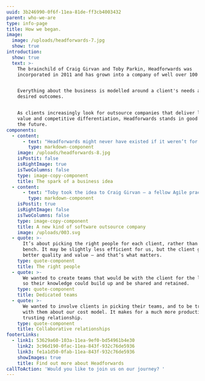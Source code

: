 ```yaml
---
uuid: 3b246990-0f6f-11ea-81de-ff3cb4003432
parent: who-we-are
type: info-page
title: How we began.
image:
  image: /uploads/headforwards-7.jpg
  show: true
introduction:
  show: true
  text: >-
    The brainchild of Craig Girvan and Toby Parkin, Headforwards was
    incorporated in 2011 and has grown into a company of well over 100 people.


    Everything about the business is modelled around a client's needs and
    desired outcomes.


    As clients increasingly look for outsource companies that deliver long-term
    value and competitive differentiation, Headforwards stands in good stead for
    the future.
components:
  - content:
      - text: "Headforwards might never have existed if it weren’t for a chance conversation at a barbecue. \rAgile practitioner Toby Parkins was talking with a product owner from a global corporation when the discussion turned to the difficulty of getting really good outsource developers.\r\n\n“He was talking about how you never get the right people, and how outsource companies just pull anyone off the bench to work on a project,” says Toby. “I knew instantly that I could put together a brilliant team for him – and the whole concept of Headforwards was founded in that moment.”"
        type: markdown-component
    image: /uploads/headforwards-8.jpg
    isPostit: false
    isRightImage: true
    isTwoColumns: false
    type: image-copy-component
    title: The spark of a business idea
  - content:
      - text: "Toby took the idea to Craig Girvan – a fellow Agile practitioner – who had been thinking down similar lines. \n\nThey agreed that clients were short-changed by traditional outsourcers, who tend to prioritise their own business over that of their clients. \rThey sketched out a vision of a new kind of outsource company, built on three principles:"
        type: markdown-component
    isPostit: true
    isRightImage: false
    isTwoColumns: false
    type: image-copy-component
    title: A new kind of software outsource company
    image: /uploads/003.svg
  - quote: >-
      It’s about picking the right people for each client, rather than running a
      bench. It may be slightly less efficient for us, but the client gets much
      better quality and value – and that’s what matters.
    type: quote-component
    title: The right people
  - quote: >-
      We wanted to create teams that would be with the client for the long-term,
      so their knowledge could build up and be shared and retained.
    type: quote-component
    title: Dedicated teams
  - quote: >-
      We wanted to involve clients in picking their teams, and to be transparent
      with them about our cost model. It makes for a much more productive and
      trusting relationship.
    type: quote-component
    title: Collaborative relationships
footerLinks:
  - link1: 53629a60-103a-11ea-9ef0-bd54961b4e30
    link2: 3c96d190-0fac-11ea-843f-932c76de5936
    link3: fe1a1d50-0fab-11ea-843f-932c76de5936
    showImages: true
    title: Find out more about Headforwards
callToAction: 'Would you like to join us on our journey? '
---
```


